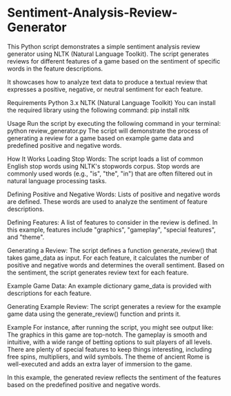 # Sentiment-Analysis-Review-Generator
This Python script demonstrates a simple sentiment analysis review generator using NLTK (Natural Language Toolkit). The script generates reviews for different features of a game based on the sentiment of specific words in the feature descriptions.

It showcases how to analyze text data to produce a textual review that expresses a positive, negative, or neutral sentiment for each feature.

Requirements
Python 3.x
NLTK (Natural Language Toolkit)
You can install the required library using the following command:
pip install nltk

Usage
Run the script by executing the following command in your terminal:
python review_generator.py
The script will demonstrate the process of generating a review for a game based on example game data and predefined positive and negative words.

How It Works
Loading Stop Words: The script loads a list of common English stop words using NLTK's stopwords corpus. Stop words are commonly used words (e.g., "is", "the", "in") that are often filtered out in natural language processing tasks.

Defining Positive and Negative Words: Lists of positive and negative words are defined. These words are used to analyze the sentiment of feature descriptions.

Defining Features: A list of features to consider in the review is defined. In this example, features include "graphics", "gameplay", "special features", and "theme".

Generating a Review: The script defines a function generate_review() that takes game_data as input. For each feature, it calculates the number of positive and negative words and determines the overall sentiment. Based on the sentiment, the script generates review text for each feature.

Example Game Data: An example dictionary game_data is provided with descriptions for each feature.

Generating Example Review: The script generates a review for the example game data using the generate_review() function and prints it.

Example
For instance, after running the script, you might see output like:
The graphics in this game are top-notch. The gameplay is smooth and intuitive, with a wide range of betting options to suit players of all levels. There are plenty of special features to keep things interesting, including free spins, multipliers, and wild symbols. The theme of ancient Rome is well-executed and adds an extra layer of immersion to the game.

In this example, the generated review reflects the sentiment of the features based on the predefined positive and negative words.



